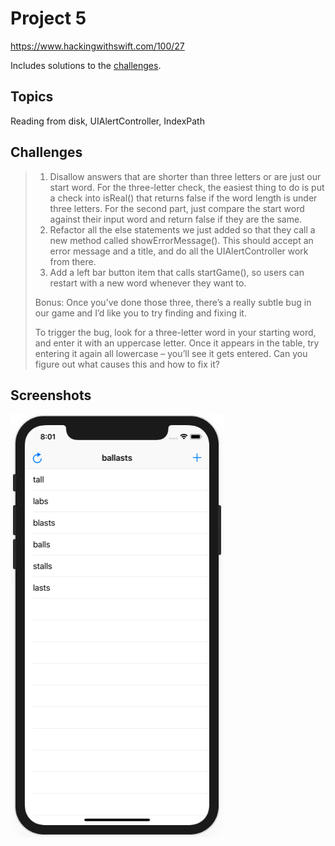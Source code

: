 # Project 5

https://www.hackingwithswift.com/100/27

Includes solutions to the [challenges](https://www.hackingwithswift.com/read/5/7/wrap-up).

## Topics

Reading from disk, UIAlertController, IndexPath

## Challenges

>1. Disallow answers that are shorter than three letters or are just our start word. For the three-letter check, the easiest thing to do is put a check into isReal() that returns false if the word length is under three letters. For the second part, just compare the start word against their input word and return false if they are the same.
>2. Refactor all the else statements we just added so that they call a new method called showErrorMessage(). This should accept an error message and a title, and do all the UIAlertController work from there.
>3. Add a left bar button item that calls startGame(), so users can restart with a new word whenever they want to.
>
>Bonus: Once you’ve done those three, there’s a really subtle bug in our game and I’d like you to try finding and fixing it.
>
>To trigger the bug, look for a three-letter word in your starting word, and enter it with an uppercase letter. Once it appears in the table, try entering it again all lowercase – you’ll see it gets entered. Can you figure out what causes this and how to fix it?

## Screenshots

![screenshot1](screenshots/screen01.png)
